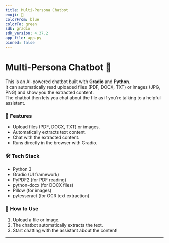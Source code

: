 ```yaml
---
title: Multi-Persona Chatbot
emoji: 🤖
colorFrom: blue
colorTo: green
sdk: gradio
sdk_version: 4.37.2
app_file: app.py
pinned: false
---
```



# Multi-Persona Chatbot 🤖

This is an AI-powered chatbot built with **Gradio** and **Python**.  
It can automatically read uploaded files (PDF, DOCX, TXT) or images (JPG, PNG) and show you the extracted content.  
The chatbot then lets you chat about the file as if you're talking to a helpful assistant.

### 🚀 Features
- Upload files (PDF, DOCX, TXT) or images.
- Automatically extracts text content.
- Chat with the extracted content.
- Runs directly in the browser with Gradio.

### 🛠 Tech Stack
- Python 3
- Gradio (UI framework)
- PyPDF2 (for PDF reading)
- python-docx (for DOCX files)
- Pillow (for images)
- pytesseract (for OCR text extraction)

### 📂 How to Use
1. Upload a file or image.
2. The chatbot automatically extracts the text.
3. Start chatting with the assistant about the content!

---